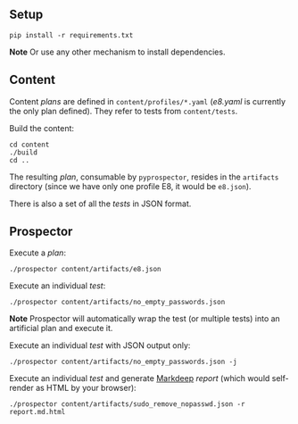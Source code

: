 Setup
---

`pip install -r requirements.txt`

**Note**
Or use any other mechanism to install dependencies.

Content
---

Content *plans* are defined in `content/profiles/*.yaml` (*e8.yaml* is currently the only plan defined). They refer to tests from `content/tests`.

Build the content:

```shell
cd content
./build
cd ..
```

The resulting *plan*, consumable by `pyprospector`, resides in the `artifacts` directory (since we have only one profile E8, it would be `e8.json`).

There is also a set of all the *tests* in JSON format.

Prospector
---

Execute a *plan*:

```shell
./prospector content/artifacts/e8.json
```

Execute an individual *test*:

```shell
./prospector content/artifacts/no_empty_passwords.json
```

**Note**
Prospector will automatically wrap the test (or multiple tests) into an artificial plan and execute it.

Execute an individual *test* with JSON output only:

```shell
./prospector content/artifacts/no_empty_passwords.json -j
```

Execute an individual *test* and generate [Markdeep](https://casual-effects.com/markdeep/) *report* (which would self-render as HTML by your browser):

```shell
./prospector content/artifacts/sudo_remove_nopasswd.json -r report.md.html 
```
